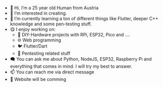 - 👋 Hi, I’m a 25 year old Human from Austria
- 👀 I’m interested in creating.
- 🌱 I’m currently learning a ton of different things like Flutter, deeper C++ knowledge and some pen-testing stuff.
- 😋 I enjoy working on:
  - 🤖 DIY-Hardware projects with RPi, ESP32, Pico and ....
  - 🌐 Web programming
  - 🐦 Flutter/Dart
  - 🔐 Pentesting related stuff
- 🗨️ You can ask me about Python, NodeJS, ESP32, Raspberry Pi and everything that comes in mind. I will try my best to answer.
- 📫 You can reach me via direct message
- 📖 Website will be comming



<!---
04M04/04M04 is a ✨ special ✨ repository because its `README.md` (this file) appears on your GitHub profile.
You can click the Preview link to take a look at your changes.
--->
